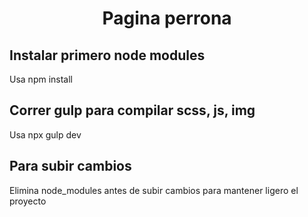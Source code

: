 <h1 align="center"> Pagina perrona </h1>
<h2>Instalar primero node modules</h2>
<p>Usa npm install</p>
<h2>Correr gulp para compilar scss, js, img</h2>
<p>Usa npx gulp dev</p>
<h2>Para subir cambios</h2>
<p>Elimina node_modules antes de subir cambios para mantener ligero el proyecto</p>
